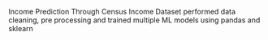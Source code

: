 Income Prediction Through Census Income Dataset
performed data cleaning, pre processing and trained multiple ML models using pandas and sklearn
